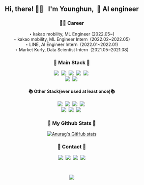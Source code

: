 <h2 align='center'>Hi, there! 👋🏾 &nbsp I'm Younghun, &nbsp🧠 AI engineer</h2>
<h3 align='center'>🧑‍💻 Career</h3>
<p align='center'>
  ⋆ kakao mobility, ML Engineer (2022.05~)
  <br>
  ⋆ kakao mobility, ML Engineer Intern &nbsp(2022.02~2022.05)
  <br>
  ⋆ LINE, AI Engineer Intern &nbsp(2022.01~2022.01) 
  <br>
  ⋆ Market Kurly, Data Scientist Intern &nbsp(2021.05~2021.08)
</p>

<h3 align="center">🦾 Main Stack 🦾</h3>
<p align="center">
  <img src="https://img.shields.io/badge/Python-3766AB?style=flat-square&logo=Python&logoColor=white"/></a>&nbsp
  <img src="https://img.shields.io/badge/pandas-150458?style=flat-square&logo=pandas&logoColor=white"/></a>&nbsp
  <img src="https://img.shields.io/badge/Numpy-013243?style=flat-square&logo=Numpy&logoColor=white"/></a>&nbsp
  <img src="https://img.shields.io/badge/scikit-learn-F7931E?style=flat-square&logo=scikit-learn&logoColor=white"/></a>&nbsp
  <img src="https://img.shields.io/badge/TensorFlow-FF6F00?style=flat-square&logo=TensorFlow&logoColor=white"/></a>&nbsp
  <br>
  <img src="https://img.shields.io/badge/Mysql-E6B91E?style=flat-square&logo=MySql&logoColor=white"/></a>&nbsp
  <img src="https://img.shields.io/badge/PostgreSQL-4169E1?style=flat-square&logo=PostgreSQL&logoColor=white"/></a>&nbsp
</p>
<h4 align="center">📚 Other Stack(ever used at least once)📚</h4>

<p align="center">
  <img src="https://img.shields.io/badge/Linux-FCC624?style=flat-square&logo=Linux&logoColor=white"/></a>&nbsp
  <img src="https://img.shields.io/badge/Flask-000000?style=flat-square&logo=Flask&logoColor=white"/></a>&nbsp
  <img src="https://img.shields.io/badge/Amazon AWS-232F3E?style=flat-square&logo=Amazon AWS&logoColor=white"/></a>&nbsp
  <img src="https://img.shields.io/badge/PyTorch-EE4C2C?style=flat-square&logo=PyTorch&logoColor=white"/></a>&nbsp
  <br>
  <img src="https://img.shields.io/badge/Go-00ADD8?style=flat-square&logo=Go&logoColor=white"/></a>&nbsp
  <img src="https://img.shields.io/badge/R-276DC3?style=flat-square&logo=R&logoColor=white"/></a>&nbsp
  <img src="https://img.shields.io/badge/MongoDB-47A248?style=flat-square&logo=MongoDB&logoColor=white"/></a>&nbsp
</p>


<h3 align="center">🐙 My Github Stats 🐙</h3>
<div align="center">

[![Anurag's GitHub stats](https://github-readme-stats.vercel.app/api?username=hyeinisfree&hide_title=true&show_icons=true&include_all_commits=true&disable_animations=true&theme=vue)](https://github.com/anuraghazra/github-readme-stats)
</div>

<h3 align="center">👀 Contact 👀</h3>
<p align="center">
  <a href="https://techblog-history-younghunjo1.tistory.com/"><img src="https://img.shields.io/badge/Tech%20Blog-FF6C00?style=flat-square&logo=TV Time&logoColor=white&link=https://techblog-history-younghunjo1.tistory.com/"/></a>&nbsp
   <a href="https://www.linkedin.com/in/%EC%98%81%ED%9B%88-%EC%A1%B0-3162a41a5/"><img src="https://img.shields.io/badge/LinkedIn-0A66C2?style=flat-square&logo=LinkedIn&logoColor=white&link=https://www.linkedin.com/in/%EC%98%81%ED%9B%88-%EC%A1%B0-3162a41a5/"/></a>&nbsp
  <a href="https://www.instagram.com/jo_yh181/"><img src="https://img.shields.io/badge/Instagram-E4405F?style=flat-square&logo=Instagram&logoColor=white&link=https://www.instagram.com/jo_yh181/"/></a>&nbsp
  <a href="mailto:steadyist357@gmail.com"><img src="https://img.shields.io/badge/Gmail-d14836?style=flat-square&logo=Gmail&logoColor=white&link=steadyist357@gmail.com"/></a>
</p>
<br>
<p align="center">
  <a href="https://hits.seeyoufarm.com"><img src="https://hits.seeyoufarm.com/api/count/incr/badge.svg?url=https%3A%2F%2Fgithub.com%2Fhyeinisfree&count_bg=%2341B883&title_bg=%23CDC2C2&icon=github.svg&icon_color=%23E7E7E7&title=hits&edge_flat=false"/></a>
</p>

